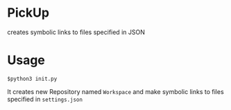 # PickUp
creates symbolic links to files specified in JSON

# Usage
```$python3 init.py```

It creates new Repository named `Workspace` and make symbolic links to files specified in `settings.json`
